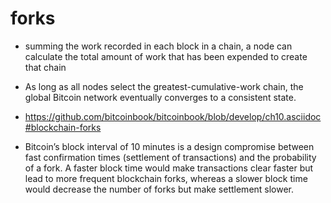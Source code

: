 # forks

* summing the work recorded in each block in a chain, a node can calculate the total amount of work that has been expended to create that chain
* As long as all nodes select the greatest-cumulative-work chain, the global Bitcoin network eventually converges to a consistent state.
* https://github.com/bitcoinbook/bitcoinbook/blob/develop/ch10.asciidoc#blockchain-forks

* Bitcoin’s block interval of 10 minutes is a design compromise between fast confirmation times (settlement of transactions) and the probability of a fork. A faster block time would make transactions clear faster but lead to more frequent blockchain forks, whereas a slower block time would decrease the number of forks but make settlement slower.
